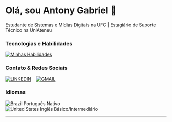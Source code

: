 # Olá, sou Antony Gabriel 👋

Estudante de Sistemas e Mídias Digitais na UFC | Estagiário de Suporte Técnico na UniAteneu

### Tecnologias e Habilidades
[![Minhas Habilidades](https://skillicons.dev/icons?i=js,html,css,p5js,processing)](https://skillicons.dev)

### Contato & Redes Sociais

[![LINKEDIN](https://go-skill-icons.vercel.app/api/icons?i=linkedin)](https://linkedin.com/in/antonyfreire)
&nbsp;&nbsp;
[![GMAIL](https://go-skill-icons.vercel.app/api/icons?i=gmail)](mailto:antonygabriel3008@gmail.com)


### Idiomas
![Brazil](https://raw.githubusercontent.com/stevenrskelton/flag-icon/master/png/16/country-4x3/br.png "Brazil") Português Nativo</br>
![United States](https://raw.githubusercontent.com/stevenrskelton/flag-icon/master/png/16/country-4x3/us.png "United States") Inglês Básico/Intermediário

---
